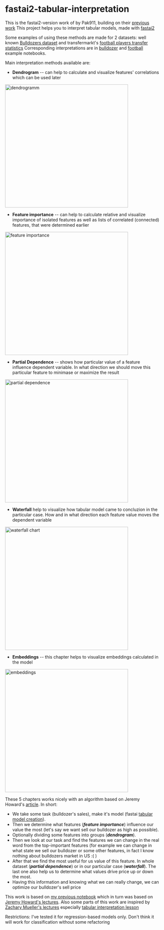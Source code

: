 # fastai2-tabular-interpretation



This is the fastai2-version work of by Pak911, building on their [previous work](https://github.com/Pak911/fastai-shared-notebooks)
This project helps you to interpret tabular models, made with [fastai2](https://github.com/fastai/fastai2)

Some examples of using these methods are made for 2 datasets: well known [Bulldozers dataset](https://www.kaggle.com/c/bluebook-for-bulldozers/data) and transfermarkt's [football players transfer statistics](https://www.kaggle.com/giovannibeli/european-football-transfers-database)
Corresponding interpretations are in [bulldozer](02-interpret.ipynb) and [football](11-football-interpr.ipynb) example notebooks.

Main interpretation methods available are:

- **Dendrogram** -- can help to calculate and visualize features'  correlations which can be used later

[<img src="imgs/01-dendro.png" alt="dendrogramm" width="400"/>](imgs/01-dendro.png)
- **Feature importance** -- can help to calculate relative  and visualize importance of isolated features as well as lists of correlated (connected) features, that were determined earlier

[<img src="imgs/02-FI.png" alt="feature importance" width="400"/>](imgs/02-FI.png)
- **Partial Dependence** -- shows how particular value of a feature influence dependent variable. In what direction we should move this particular feature to minimase or maximize the result

[<img src="imgs/03-PD.png" alt="partial dependence" width="400"/>](imgs/03-PD.png)
- **Waterfall** help to visualize how tabular model came to concluzion in the particular case. How and in what direction each feature value moves the dependent variable

[<img src="imgs/waterfall.png" alt="waterfall chart" width="400"/>](imgs/waterfall.png)
- **Embeddings** -- this chapter helps to visualize embeddings calculated in the model

[<img src="imgs/04-embeddings.png" alt="embeddings" width="400"/>](imgs/04-embeddings.png)

These 5 chapters works nicely with an algorithm based on Jeremy Howard's  [article](https://www.oreilly.com/radar/drivetrain-approach-data-products/). 
In short: 

- We take some task (bulldozer's sales), make it's model (fastai [tabular model creation](01-train.ipynb)). 
- Then we determine what features (***feature importance***) influence our value the most (let's say we want sell our bulldozer as high as possible). 
- Optionally dividing some features into groups (***dendrogram***). 
- Then we look at our task and find the features we can change in the real word from the top-important features (for example we can change in what state we sell our bulldozer or some other features, in fact I know nothing about bulldozers market in US :( )
- After that we find the most useful for us value of this feature. In whole dataset (***partial dependence***) or in our particular case (***waterfall***). The last one also help us to determine what values drive price up or down the most.
- Having this information and knowing what we can really change, we can optimize our bulldozer's sell price

This work is based on [my previous notebook](https://github.com/Pak911/fastai-shared-notebooks) which in turn was based on [Jeremy Howard's lectures](https://www.youtube.com/watch?v=YSFG_W8JxBo). 
Also some parts of this work are inspired by [Zachary Mueller's lectures](https://www.youtube.com/playlist?list=PLFDkaGxp5BXDvj3oHoKDgEcH73Aze-eET) especially [tabular interpretation lesson](https://www.youtube.com/watch?v=XoWX_YOrtPg&list=PLFDkaGxp5BXDvj3oHoKDgEcH73Aze-eE)

Restrictions:
I've tested it for regression-based models only. Don't think it will work for classification without some refactoring



